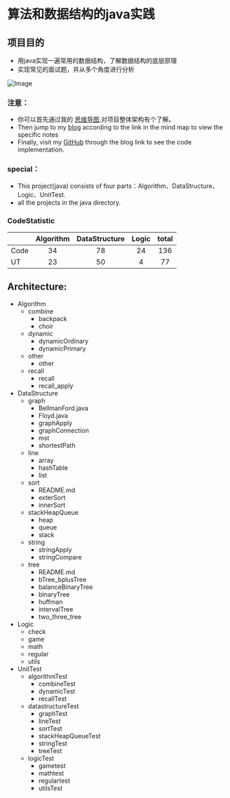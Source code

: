  <h1> 算法和数据结构的java实践  </h1>

## 项目目的
+ 用java实现一遍常用的数据结构，了解数据结构的底层原理
+ 实现常见的面试题，并从多个角度进行分析

![Image](../resource/1.jpg)

### 注意：
+ 你可以首先通过我的 [思维导图](https://www.processon.com/mindmap/5cbb5fcae4b09b16ffc06360),对项目整体架构有个了解。
+ Then jump to my [blog](https://blog.csdn.net/ljfirst) according to the link in the mind map to view the specific notes
+ Finally, visit my [GitHub](https://github.com/ljfirst/Algorithm) through the blog link to see the code implementation.

### special：
+ This project(java) consists of four parts：Algorithm、DataStructure、Logic、UnitTest.
+ all the projects in the java directory.
### CodeStatistic
|          | Algorithm | DataStructure | Logic  | total  |
| -------- | :-----:   |    :----:     |:-----: | :-----:|
| Code     |    34     |      78       |   24   |  136   | 
| UT       |    23     |      50       |   4    |  77    |

## Architecture:
+ Algorithm
    + combine
        + backpack
        + choir
    + dynamic
        + dynamicOrdinary
        + dynamicPrimary
    + other
        + other
    + recall
        + recall
        + recall_apply
+ DataStructure
    + graph
        + BellmanFord.java
        + Floyd.java
        + graphApply
        + graphConnection
        + mst
        + shortestPath
    + line
        + array
        + hashTable
        + list
    + sort
        + README.md
        + exterSort
        + innerSort
    + stackHeapQueue
        + heap
        + queue
        + stack
    + string
        + stringApply
        + stringCompare
    + tree
        + README.md
        + bTree_bplusTree
        + balanceBinaryTree
        + binaryTree
        + huffman
        + intervalTree
        + two_three_tree
+  Logic
   +  check
   +  game
   +  math
   +  regular
   + utils
+ UnitTest
    + algorithmTest
        + combineTest
        + dynamicTest
        + recallTest
    + datastructureTest
        + graphTest
        + lineTest
        + sortTest
        + stackHeapQueueTest
        + stringTest
        + treeTest
    + logicTest
        + gametest
        + mathtest
        + regulartest
        + utilsTest
